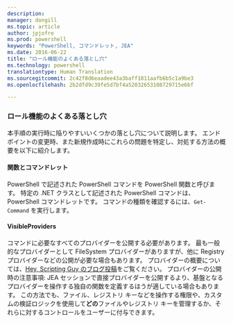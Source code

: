 ```yaml
---
description: 
manager: dongill
ms.topic: article
author: jpjofre
ms.prod: powershell
keywords: "PowerShell, コマンドレット, JEA"
ms.date: 2016-06-22
title: "ロール機能のよくある落とし穴"
ms.technology: powershell
translationtype: Human Translation
ms.sourcegitcommit: 2c42f8d6eaadee43a3baff1811aafb6b5c1a9be3
ms.openlocfilehash: 2b2dfd9c39fe5d7bf4a52032653108729715e6bf

---
```


### ロール機能のよくある落とし穴
本手順の実行時に陥りやすいいくつかの落とし穴について説明します。
エンドポイントの変更時、また新規作成時にこれらの問題を特定し、対処する方法の概要を以下に紹介します。

#### 関数とコマンドレット
PowerShell で記述された PowerShell コマンドを PowerShell 関数と呼びます。
特定の .NET クラスとして記述された PowerShell コマンドは、PowerShell コマンドレットです。
コマンドの種類を確認するには、`Get-Command` を実行します。

#### VisibleProviders
コマンドに必要なすべてのプロバイダーを公開する必要があります。
最も一般的なプロバイダーとして FileSystem プロバイダーがありますが、他に Registry プロバイダーなどの公開が必要な場合もあります。
プロバイダーの概要については、[Hey, Scripting Guy のブログ投稿](http://blogs.technet.com/b/heyscriptingguy/archive/2015/04/20/find-and-use-windows-powershell-providers.aspx)をご覧ください。
プロバイダーの公開時の注意事項: JEA セッションで直接プロバイダーを公開するより、基盤となるプロバイダーを操作する独自の関数を定義するほうが適している場合もあります。
この方法でも、ファイル、レジストリ キーなどを操作する権限や、カスタムの検証ロジックを使用して**どの**ファイルやレジストリ キーを管理するか、それらに対するコントロールをユーザーに付与できます。




<!--HONumber=Sep16_HO3-->


